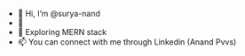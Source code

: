 - 👋 Hi, I’m @surya-nand
- 👀 
- 🌱 Exploring MERN stack 
- 📫 You can connect with me through Linkedin (Anand Pvvs)

<!---
surya-nand/surya-nand is a ✨ special ✨ repository because its `README.md` (this file) appears on your GitHub profile.
You can click the Preview link to take a look at your changes.
--->
